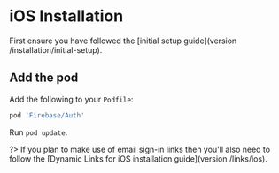 # iOS Installation

First ensure you have followed the [initial setup guide](version /installation/initial-setup).

## Add the pod

Add the following to your `Podfile`:

```ruby
pod 'Firebase/Auth'
```

Run `pod update`.

?> If you plan to make use of email sign-in links then you'll also need to follow the [Dynamic Links for iOS installation guide](version /links/ios).